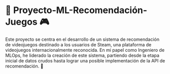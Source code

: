 # 🚀 Proyecto-ML-Recomendación-Juegos 🎮

Este proyecto se centra en el desarrollo de un sistema de recomendación de videojuegos destinado a los usuarios de Steam, una plataforma de videojuegos internacionalmente reconocida. En mi papel como Ingeniero de MLOps, he liderado la creación de este sistema, partiendo desde la etapa inicial de datos crudos hasta lograr una posible implementación de la API de recomendación. 👾
